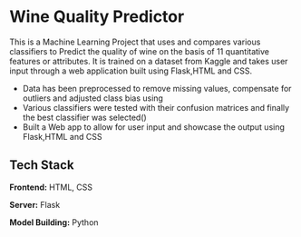
# Wine Quality Predictor

This is a Machine Learning Project that uses and compares various classifiers to Predict the
quality of wine on the basis of 11 quantitative features or attributes. It is trained on a dataset from Kaggle 
and takes user input through a web application built using Flask,HTML and CSS.

- Data has been preprocessed to remove missing values, compensate for outliers and adjusted class bias using
- Various classifiers were tested with their confusion matrices and finally the best classifier was selected()
- Built a Web app to allow for user input and showcase the output using Flask,HTML and CSS
 






## Tech Stack

**Frontend:** HTML, CSS

**Server:** Flask

**Model Building:** Python

